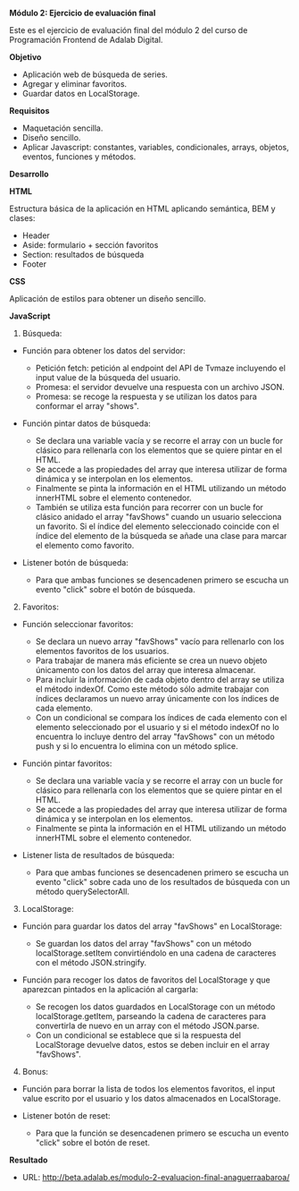 **Módulo 2: Ejercicio de evaluación final**

Este es el ejercicio de evaluación final del módulo 2 del curso de Programación Frontend de Adalab Digital.

**Objetivo**

- Aplicación web de búsqueda de series.
- Agregar y eliminar favoritos.
- Guardar datos en LocalStorage.

**Requisitos**

- Maquetación sencilla.
- Diseño sencillo.
- Aplicar Javascript: constantes, variables, condicionales, arrays, objetos, eventos, funciones y métodos.

**Desarrollo**

**HTML**

Estructura básica de la aplicación en HTML aplicando semántica, BEM y clases:

- Header
- Aside: formulario + sección favoritos
- Section: resultados de búsqueda
- Footer

**CSS**

Aplicación de estilos para obtener un diseño sencillo.

**JavaScript**

1. Búsqueda:

- Función para obtener los datos del servidor:

  - Petición fetch: petición al endpoint del API de Tvmaze incluyendo el input value de la búsqueda del usuario.
  - Promesa: el servidor devuelve una respuesta con un archivo JSON.
  - Promesa: se recoge la respuesta y se utilizan los datos para conformar el array "shows".

- Función pintar datos de búsqueda:

  - Se declara una variable vacía y se recorre el array con un bucle for clásico para rellenarla con los elementos que se quiere pintar en el HTML.
  - Se accede a las propiedades del array que interesa utilizar de forma dinámica y se interpolan en los elementos.
  - Finalmente se pinta la información en el HTML utilizando un método innerHTML sobre el elemento contenedor.
  - También se utiliza esta función para recorrer con un bucle for clásico anidado el array "favShows" cuando un usuario selecciona un favorito. Si el índice del elemento seleccionado coincide con el índice del elemento de la búsqueda se añade una clase para marcar el elemento como favorito.

- Listener botón de búsqueda:

  - Para que ambas funciones se desencadenen primero se escucha un evento "click" sobre el botón de búsqueda.

2. Favoritos:

- Función seleccionar favoritos:

  - Se declara un nuevo array "favShows" vacío para rellenarlo con los elementos favoritos de los usuarios.
  - Para trabajar de manera más eficiente se crea un nuevo objeto únicamento con los datos del array que interesa almacenar.
  - Para incluir la información de cada objeto dentro del array se utiliza el método indexOf. Como este método sólo admite trabajar con índices declaramos un nuevo array únicamente con los índices de cada elemento.
  - Con un condicional se compara los índices de cada elemento con el elemento seleccionado por el usuario y si el método indexOf no lo encuentra lo incluye dentro del array "favShows" con un método push y si lo encuentra lo elimina con un método splice.

- Función pintar favoritos:

  - Se declara una variable vacía y se recorre el array con un bucle for clásico para rellenarla con los elementos que se quiere pintar en el HTML.
  - Se accede a las propiedades del array que interesa utilizar de forma dinámica y se interpolan en los elementos.
  - Finalmente se pinta la información en el HTML utilizando un método innerHTML sobre el elemento contenedor.

- Listener lista de resultados de búsqueda:

  - Para que ambas funciones se desencadenen primero se escucha un evento "click" sobre cada uno de los resultados de búsqueda con un método querySelectorAll.

3. LocalStorage:

- Función para guardar los datos del array "favShows" en LocalStorage:

  - Se guardan los datos del array "favShows" con un método localStorage.setItem convirtiéndolo en una cadena de caracteres con el método JSON.stringify.

- Función para recoger los datos de favoritos del LocalStorage y que aparezcan pintados en la aplicación al cargarla:

  - Se recogen los datos guardados en LocalStorage con un método localStorage.getItem, parseando la cadena de caracteres para convertirla de nuevo en un array con el método JSON.parse.
  - Con un condicional se establece que si la respuesta del LocalStorage devuelve datos, estos se deben incluir en el array "favShows".

4. Bonus:

- Función para borrar la lista de todos los elementos favoritos, el input value escrito por el usuario y los datos almacenados en LocalStorage.

- Listener botón de reset:

  - Para que la función se desencadenen primero se escucha un evento "click" sobre el botón de reset.

**Resultado**

- URL: http://beta.adalab.es/modulo-2-evaluacion-final-anaguerraabaroa/
